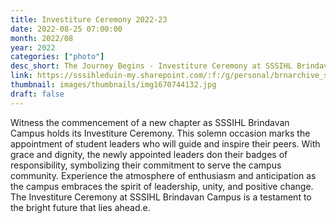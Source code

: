 ```yaml
---
title: Investiture Ceremony 2022-23
date: 2022-08-25 07:00:00
month: 2022/08
year: 2022
categories: ["photo"]
desc_short: The Journey Begins - Investiture Ceremony at SSSIHL Brindavan Campus
link: https://sssihleduin-my.sharepoint.com/:f:/g/personal/brnarchive_sssihl_edu_in/EmfxUzjGsIJHsrz7sy8WPwsBj1lzA9OgNwsavG3N8iyJhg?e=if5Rrx
thumbnail: images/thumbnails/img1670744132.jpg
draft: false
---
```


 Witness the commencement of a new chapter as SSSIHL Brindavan Campus holds its Investiture Ceremony. This solemn occasion marks the appointment of student leaders who will guide and inspire their peers. With grace and dignity, the newly appointed leaders don their badges of responsibility, symbolizing their commitment to serve the campus community. Experience the atmosphere of enthusiasm and anticipation as the campus embraces the spirit of leadership, unity, and positive change. The Investiture Ceremony at SSSIHL Brindavan Campus is a testament to the bright future that lies ahead.e.